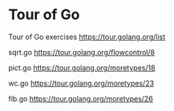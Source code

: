 # Tour of Go
Tour of Go exercises
https://tour.golang.org/list

sqrt.go
https://tour.golang.org/flowcontrol/8

pict.go
https://tour.golang.org/moretypes/18

wc.go
https://tour.golang.org/moretypes/23

fib.go
https://tour.golang.org/moretypes/26
